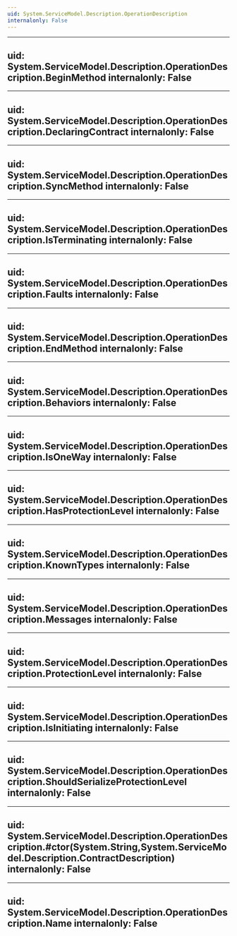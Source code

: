 ```yaml
---
uid: System.ServiceModel.Description.OperationDescription
internalonly: False
---
```


---
uid: System.ServiceModel.Description.OperationDescription.BeginMethod
internalonly: False
---

---
uid: System.ServiceModel.Description.OperationDescription.DeclaringContract
internalonly: False
---

---
uid: System.ServiceModel.Description.OperationDescription.SyncMethod
internalonly: False
---

---
uid: System.ServiceModel.Description.OperationDescription.IsTerminating
internalonly: False
---

---
uid: System.ServiceModel.Description.OperationDescription.Faults
internalonly: False
---

---
uid: System.ServiceModel.Description.OperationDescription.EndMethod
internalonly: False
---

---
uid: System.ServiceModel.Description.OperationDescription.Behaviors
internalonly: False
---

---
uid: System.ServiceModel.Description.OperationDescription.IsOneWay
internalonly: False
---

---
uid: System.ServiceModel.Description.OperationDescription.HasProtectionLevel
internalonly: False
---

---
uid: System.ServiceModel.Description.OperationDescription.KnownTypes
internalonly: False
---

---
uid: System.ServiceModel.Description.OperationDescription.Messages
internalonly: False
---

---
uid: System.ServiceModel.Description.OperationDescription.ProtectionLevel
internalonly: False
---

---
uid: System.ServiceModel.Description.OperationDescription.IsInitiating
internalonly: False
---

---
uid: System.ServiceModel.Description.OperationDescription.ShouldSerializeProtectionLevel
internalonly: False
---

---
uid: System.ServiceModel.Description.OperationDescription.#ctor(System.String,System.ServiceModel.Description.ContractDescription)
internalonly: False
---

---
uid: System.ServiceModel.Description.OperationDescription.Name
internalonly: False
---
